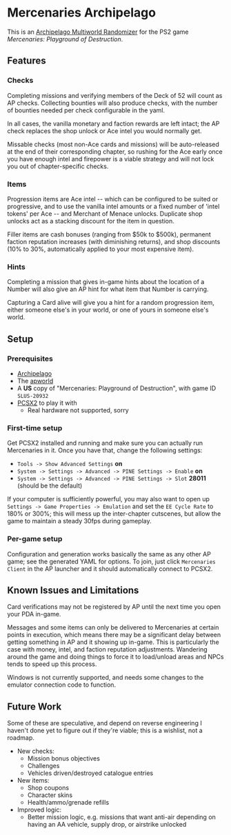 # Mercenaries Archipelago

This is an [Archipelago Multiworld Randomizer](https://archipelago.gg) for the
PS2 game *Mercenaries: Playground of Destruction*.

## Features

### Checks

Completing missions and verifying members of the Deck of 52 will count as AP
checks. Collecting bounties will also produce checks, with the number of
bounties needed per check configurable in the yaml.

In all cases, the vanilla monetary and faction rewards are left intact; the AP
check replaces the shop unlock or Ace intel you would normally get.

Missable checks (most non-Ace cards and missions) will be auto-released at the
end of their corresponding chapter, so rushing for the Ace early once you have
enough intel and firepower is a viable strategy and will not lock you out of
chapter-specific checks.

### Items

Progression items are Ace intel -- which can be configured to be suited or
progressive, and to use the vanilla intel amounts or a fixed number of 'intel
tokens' per Ace -- and Merchant of Menace unlocks. Duplicate shop unlocks act as
a stacking discount for the item in question.

Filler items are cash bonuses (ranging from $50k to $500k), permanent faction
reputation increases (with diminishing returns), and shop discounts (10% to 30%,
automatically applied to your most expensive item).

### Hints

Completing a mission that gives in-game hints about the location of a Number
will also give an AP hint for what item that Number is carrying.

Capturing a Card alive will give you a hint for a random progression item,
either someone else's in your world, or one of yours in someone else's world.


## Setup

### Prerequisites

- [Archipelago](https://archipelago.gg)
- The [apworld](./release/mercenaries.apworld)
- A **US** copy of "Mercenaries: Playground of Destruction", with game ID `SLUS-20932`
- [PCSX2](https://pcsx2.net/) to play it with
  - Real hardware not supported, sorry

### First-time setup

Get PCSX2 installed and running and make sure you can actually run Mercenaries
in it. Once you have that, change the following settings:
- `Tools -> Show Advanced Settings` **on**
- `System -> Settings -> Advanced -> PINE Settings -> Enable` **on**
- `System -> Settings -> Advanced -> PINE Settings -> Slot` **28011** (should be the default)

If your computer is sufficiently powerful, you may also want to open up
`Settings -> Game Properties -> Emulation` and set the `EE Cycle Rate` to 180%
or 300%; this will mess up the inter-chapter cutscenes, but allow the game to
maintain a steady 30fps during gameplay.

### Per-game setup

Configuration and generation works basically the same as any other AP game; see
the generated YAML for options. To join, just click `Mercenaries Client` in the
AP launcher and it should automatically connect to PCSX2.


## Known Issues and Limitations

Card verifications may not be registered by AP until the next time you open your
PDA in-game.

Messages and some items can only be delivered to Mercenaries at certain points
in execution, which means there may be a significant delay between getting
something in AP and it showing up in-game. This is particularly the case with
money, intel, and faction reputation adjustments. Wandering around the game and
doing things to force it to load/unload areas and NPCs tends to speed up this
process.

Windows is not currently supported, and needs some changes to the emulator
connection code to function.

## Future Work

Some of these are speculative, and depend on reverse engineering I haven't done
yet to figure out if they're viable; this is a wishlist, not a roadmap.

- New checks:
  - Mission bonus objectives
  - Challenges
  - Vehicles driven/destroyed catalogue entries
- New items:
  - Shop coupons
  - Character skins
  - Health/ammo/grenade refills
- Improved logic:
  - Better mission logic, e.g. missions that want anti-air depending on having
    an AA vehicle, supply drop, or airstrike unlocked
